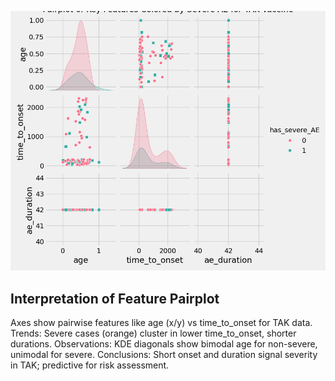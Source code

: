 
![Feature Pairplot](../plots/feature_pairplot.png)

## Interpretation of Feature Pairplot
Axes show pairwise features like age (x/y) vs time_to_onset for TAK data.
Trends: Severe cases (orange) cluster in lower time_to_onset, shorter durations.
Observations: KDE diagonals show bimodal age for non-severe, unimodal for severe.
Conclusions: Short onset and duration signal severity in TAK; predictive for risk assessment.
